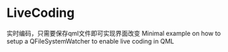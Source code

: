 # LiveCoding
实时编码，只需要保存qml文件即可实现界面改变
Minimal example on how to setup a QFileSystemWatcher to enable live coding in QML
